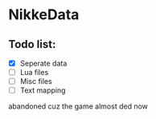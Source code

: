 # NikkeData
 
## Todo list:
- [x] Seperate data
- [ ] Lua files
- [ ] Misc files
- [ ] Text mapping

abandoned cuz the game almost ded now
